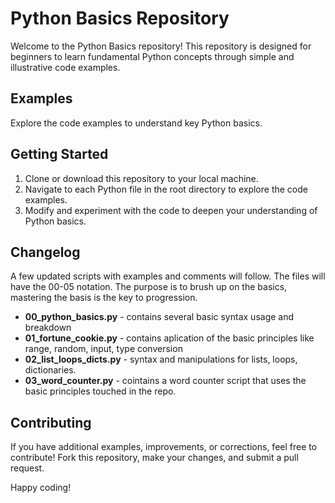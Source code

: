 # Python Basics Repository

Welcome to the Python Basics repository! This repository is designed for beginners to learn fundamental Python concepts through simple and illustrative code examples.

## Examples

Explore the code examples to understand key Python basics.

## Getting Started

1. Clone or download this repository to your local machine.
2. Navigate to each Python file in the root directory to explore the code examples.
3. Modify and experiment with the code to deepen your understanding of Python basics.


## Changelog

A few updated scripts with examples and comments will follow. The files will have the 00-05 notation.
The purpose is to brush up on the basics, mastering the basis is the key to progression.

- **00_python_basics.py** - contains several basic syntax usage and breakdown
- **01_fortune_cookie.py** - contains aplication of the basic principles like range, random, input, type conversion
- **02_list_loops_dicts.py** - syntax and manipulations for lists, loops, dictionaries.
- **03_word_counter.py** - cointains a word counter script that uses the basic principles touched in the repo.

## Contributing

If you have additional examples, improvements, or corrections, feel free to contribute! Fork this repository, make your changes, and submit a pull request.

Happy coding!
